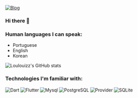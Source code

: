 [![Blog](https://img.shields.io/badge/linktree-39E09B?style=for-the-badge&logo=linktree&logoColor=white)](https://linktr.ee/loulouiz)

### Hi there 👋

### Human languages I can speak:
- Portuguese
- English
- Korean

![Loulouizz's GitHub stats](https://github-readme-stats.vercel.app/api?username=loulouizz&show_icons=true&theme=radical)

### Technologies I'm familiar with:
<div style = "display: inline_block">
  <img align="center" alt="Dart" src="https://img.shields.io/badge/Dart-0175C2?style=for-the-badge&logo=dart&logoColor=white" />
  <img align="center" alt="Flutter" src="https://img.shields.io/badge/Flutter-02569B?style=for-the-badge&logo=flutter&logoColor=white" />
  <img align="center" alt="Mysql" src="https://img.shields.io/badge/MySQL-00000F?style=for-the-badge&logo=mysql&logoColor=white" />
  <img align="center" alt="PostgreSQL" src="https://img.shields.io/badge/PostgreSQL-316192?style=for-the-badge&logo=postgresql&logoColor=white" />
  <img align="center" alt="Provider" src="[https://img.shields.io/badge/PostgreSQL-316192?style=for-the-badge&logo=postgresql&logoColor=white](https://img.shields.io/badge/Provider-blue?style=for-the-badge&logo=%3Csvg%20role%3D%22img%22%20viewBox%3D%220%200%2024%2024%22%20xmlns%3D%22http%3A%2F%2Fwww.w3.org%2F2000%2Fsvg%22%3E%3Ctitle%3EDart%3C%2Ftitle%3E%3Cpath%20d%3D%22M4.105%204.105S9.158%201.58%2011.684.316a3.079%203.079%200%200%201%201.481-.315c.766.047%201.677.788%201.677.788L24%209.948v9.789h-4.263V24H9.789l-9-9C.303%2014.5%200%2013.795%200%2013.105c0-.319.18-.818.316-1.105l3.789-7.895zm.679.679v11.787c.002.543.021%201.024.498%201.508L10.204%2023h8.533v-4.263L4.784%204.784zm12.055-.678c-.899-.896-1.809-1.78-2.74-2.643-.302-.267-.567-.468-1.07-.462-.37.014-.87.195-.87.195L6.341%204.105l10.498.001z%22%2F%3E%3C%2Fsvg%3E)" />

  

  <img align="center" alt="SQLite" src="https://img.shields.io/badge/SQLite-07405E?style=for-the-badge&logo=sqlite&logoColor=white" />

